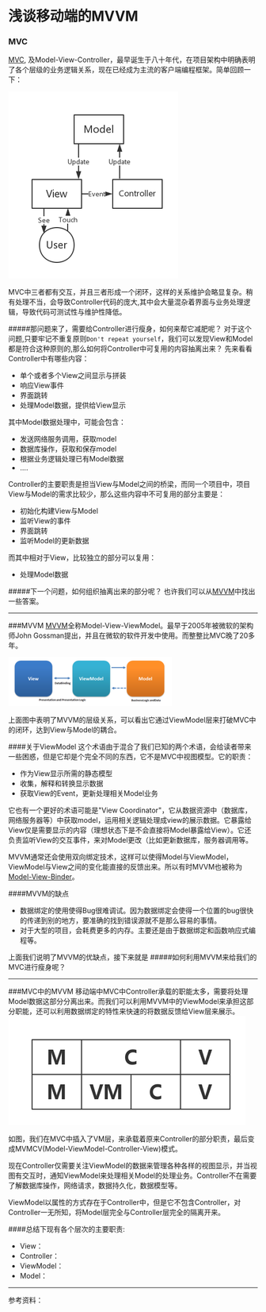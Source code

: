 # 浅谈移动端的MVVM

### MVC
[MVC](https://en.wikipedia.org/wiki/Model%E2%80%93view%E2%80%93controller), 及Model-View-Controller，最早诞生于八十年代，在项目架构中明确表明了各个层级的业务逻辑关系，现在已经成为主流的客户端编程框架。简单回顾一下：

![mvc](../res/chapter1/1-1.png)




MVC中三者都有交互，并且三者形成一个闭环，这样的关系维护会略显复杂。稍有处理不当，会导致Controller代码的庞大,其中会大量混杂着界面与业务处理逻辑，导致代码可测试性与维护性降低。

#####那问题来了，需要给Controller进行瘦身，如何来帮它减肥呢？
对于这个问题,只要牢记不重复原则```Don't repeat yourself```，我们可以发现View和Model都是符合这种原则的,那么如何将Controller中可复用的内容抽离出来？
先来看看Controller中有哪些内容：
* 单个或者多个View之间显示与拼装
* 响应View事件
* 界面跳转
* 处理Model数据，提供给View显示


其中Model数据处理中，可能会包含：
* 发送网络服务调用，获取model
* 数据库操作，获取和保存model
* 根据业务逻辑处理已有Model数据
* ....

Controller的主要职责是担当View与Model之间的桥梁，而同一个项目中，项目View与Model的需求比较少，那么这些内容中不可复用的部分主要是：
* 初始化构建View与Model
* 监听View的事件
* 界面跳转
* 监听Model的更新数据


而其中相对于View，比较独立的部分可以复用：
* 处理Model数据

#####下一个问题，如何组织抽离出来的部分呢？
也许我们可以从[MVVM](https://en.wikipedia.org/wiki/Model_View_ViewModel)中找出一些答案。



---

###MVVM
[MVVM](https://en.wikipedia.org/wiki/Model_View_ViewModel)全称Model-View-ViewModel。最早于2005年被微软的架构师John Gossman提出，并且在微软的软件开发中使用。而整整比MVC晚了20多年。

![mvvm](../res/chapter1/1-2.png)

上面图中表明了MVVM的层级关系，可以看出它通过ViewModel层来打破MVC中的闭环，达到View与Model的耦合。

####关于ViewModel
 这个术语由于混合了我们已知的两个术语，会给读者带来一些困惑，但是它却是个完全不同的东西，它不是MVC中视图模型。它的职责：
 * 作为View显示所需的静态模型
 * 收集，解释和转换显示数据
 * 获取View的Event，更新处理相关Model业务


它也有一个更好的术语可能是"View Coordinator"，它从数据资源中（数据库，网络服务器等）中获取model，运用相关逻辑处理成view的展示数据。它暴露给View仅是需要显示的内容（理想状态下是不会直接将Model暴露给View）。它还负责监听View的交互事件，来对Model更改（比如更新数据库，服务器调用等。

MVVM通常还会使用双向绑定技术，这样可以使得Model与ViewModel，ViewModel与View之间的变化能直接的反馈出来。所以有时MVVM也被称为[Model-View-Binder](https://en.wikipedia.org/wiki/Model_View_ViewModel)。

####MVVM的缺点
* 数据绑定的使用使得Bug很难调试。因为数据绑定会使得一个位置的bug很快的传递到别的地方，要准确的找到错误源就不是那么容易的事情。
* 对于大型的项目，会耗费更多的内存。主要还是由于数据绑定和函数响应式编程等。

上面我们说明了MVVM的优缺点，接下来就是
#####如何利用MVVM来给我们的MVC进行瘦身呢？

---
###MVC中的MVVM
移动端中MVC中Controller承载的职能太多，需要将处理Model数据这部分分离出来。而我们可以利用MVVM中的ViewModel来承担这部分职能，还可以利用数据绑定的特性来快速的将数据反馈给View层来展示。
![mvvm和mvc](../res/chapter1/1-3.png)

如图，我们在MVC中插入了VM层，来承载着原来Controller的部分职责，最后变成MVMCV(Model-ViewModel-Controller-View)模式。

现在Controller仅需要关注ViewModel的数据来管理各种各样的视图显示，并当视图有交互时，通知ViewModel来处理相关Model的处理业务。Controller不在需要了解数据库操作，网络请求，数据持久化，数据模型等。

ViewModel以属性的方式存在于Controller中，但是它不包含Controller，对Controller一无所知，将Model层完全与Controller层完全的隔离开来。

####总结下现有各个层次的主要职责:
* View：
* Controller：
* ViewModel：
* Model：



---
参考资料：